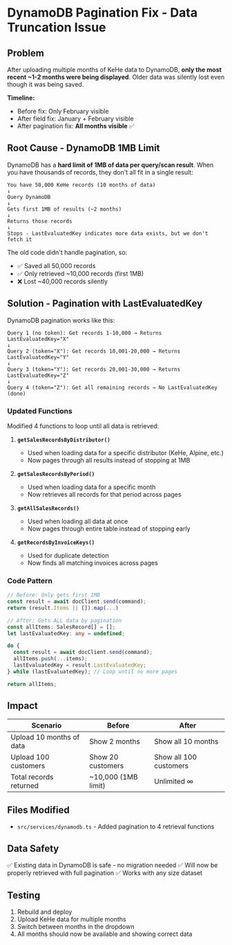 # DynamoDB Pagination Fix - Data Truncation Issue

## Problem
After uploading multiple months of KeHe data to DynamoDB, **only the most recent ~1-2 months were being displayed**. Older data was silently lost even though it was being saved.

**Timeline:**
- Before fix: Only February visible
- After field fix: January + February visible
- After pagination fix: **All months visible** ✅

## Root Cause - DynamoDB 1MB Limit

DynamoDB has a **hard limit of 1MB of data per query/scan result**. When you have thousands of records, they don't all fit in a single result:

```
You have 50,000 KeHe records (10 months of data)
↓
Query DynamoDB
↓
Gets first 1MB of results (~2 months)
↓
Returns those records
↓
Stops - LastEvaluatedKey indicates more data exists, but we don't fetch it
```

The old code didn't handle pagination, so:
- ✅ Saved all 50,000 records
- ✅ Only retrieved ~10,000 records (first 1MB)
- ❌ Lost ~40,000 records silently

## Solution - Pagination with LastEvaluatedKey

DynamoDB pagination works like this:
```
Query 1 (no token): Get records 1-10,000 → Returns LastEvaluatedKey="X"
↓
Query 2 (token="X"): Get records 10,001-20,000 → Returns LastEvaluatedKey="Y"
↓
Query 3 (token="Y"): Get records 20,001-30,000 → Returns LastEvaluatedKey="Z"
↓
Query 4 (token="Z"): Get all remaining records → No LastEvaluatedKey (done)
```

### Updated Functions

Modified 4 functions to loop until all data is retrieved:

1. **`getSalesRecordsByDistributor()`**
   - Used when loading data for a specific distributor (KeHe, Alpine, etc.)
   - Now pages through all results instead of stopping at 1MB

2. **`getSalesRecordsByPeriod()`**
   - Used when loading data for a specific month
   - Now retrieves all records for that period across pages

3. **`getAllSalesRecords()`**
   - Used when loading all data at once
   - Now pages through entire table instead of stopping early

4. **`getRecordsByInvoiceKeys()`**
   - Used for duplicate detection
   - Now finds all matching invoices across pages

### Code Pattern

```typescript
// Before: Only gets first 1MB
const result = await docClient.send(command);
return (result.Items || []).map(...)

// After: Gets ALL data by pagination
const allItems: SalesRecord[] = [];
let lastEvaluatedKey: any = undefined;

do {
  const result = await docClient.send(command);
  allItems.push(...items);
  lastEvaluatedKey = result.LastEvaluatedKey;
} while (lastEvaluatedKey); // Loop until no more pages

return allItems;
```

## Impact

| Scenario | Before | After |
|----------|--------|-------|
| Upload 10 months of data | Show 2 months | Show all 10 months |
| Upload 100 customers | Show 20 customers | Show all 100 customers |
| Total records returned | ~10,000 (1MB limit) | Unlimited ∞ |

## Files Modified
- `src/services/dynamodb.ts` - Added pagination to 4 retrieval functions

## Data Safety
✅ Existing data in DynamoDB is safe - no migration needed
✅ Will now be properly retrieved with full pagination
✅ Works with any size dataset

## Testing
1. Rebuild and deploy
2. Upload KeHe data for multiple months
3. Switch between months in the dropdown
4. All months should now be available and showing correct data
